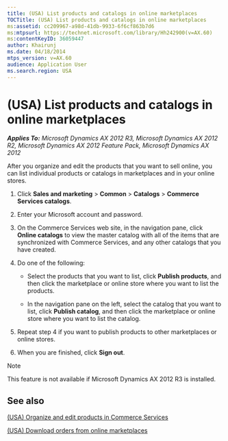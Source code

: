 ```yaml
---
title: (USA) List products and catalogs in online marketplaces
TOCTitle: (USA) List products and catalogs in online marketplaces
ms:assetid: cc209967-a98d-41db-9933-6f6cf863b7d6
ms:mtpsurl: https://technet.microsoft.com/library/Hh242900(v=AX.60)
ms:contentKeyID: 36059447
author: Khairunj
ms.date: 04/18/2014
mtps_version: v=AX.60
audience: Application User
ms.search.region: USA
---
```


# (USA) List products and catalogs in online marketplaces 


_**Applies To:** Microsoft Dynamics AX 2012 R3, Microsoft Dynamics AX 2012 R2, Microsoft Dynamics AX 2012 Feature Pack, Microsoft Dynamics AX 2012_

After you organize and edit the products that you want to sell online, you can list individual products or catalogs in marketplaces and in your online stores.

1.  Click **Sales and marketing** \> **Common** \> **Catalogs** \> **Commerce Services catalogs**.

2.  Enter your Microsoft account and password.

3.  On the Commerce Services web site, in the navigation pane, click **Online catalogs** to view the master catalog with all of the items that are synchronized with Commerce Services, and any other catalogs that you have created.

4.  Do one of the following:
    
      - Select the products that you want to list, click **Publish products**, and then click the marketplace or online store where you want to list the products.
    
      - In the navigation pane on the left, select the catalog that you want to list, click **Publish catalog**, and then click the marketplace or online store where you want to list the catalog.

5.  Repeat step 4 if you want to publish products to other marketplaces or online stores.

6.  When you are finished, click **Sign out**.


> [!NOTE]
> <P>This feature is not available if Microsoft Dynamics AX 2012 R3 is installed.</P>



## See also

[(USA) Organize and edit products in Commerce Services](usa-organize-and-edit-products-in-commerce-services.md)

[(USA) Download orders from online marketplaces](usa-download-orders-from-online-marketplaces.md)

  


